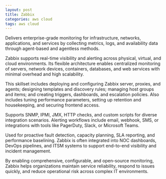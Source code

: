 ```yaml
---
layout: post
title: Zabbix
categories: aws cloud
tags: aws cloud
---
```


Delivers enterprise-grade monitoring for infrastructure, networks, applications, and services by collecting metrics, logs, and availability data through agent-based and agentless methods.

<!--more-->
Zabbix supports real-time visibility and alerting across physical, virtual, and cloud environments. Its flexible architecture enables centralized monitoring of servers, network devices, containers, databases, and web services with minimal overhead and high scalability.

This skillset includes deploying and configuring Zabbix server, proxies, and agents; designing templates and discovery rules; managing host groups and items; and creating triggers, dashboards, and escalation policies. Also includes tuning performance parameters, setting up retention and housekeeping, and securing frontend access.

Supports SNMP, IPMI, JMX, HTTP checks, and custom scripts for diverse integration scenarios. Alerting workflows include email, webhook, SMS, or integrations with tools like PagerDuty, Slack, or Microsoft Teams.

Used for proactive fault detection, capacity planning, SLA reporting, and performance baselining. Zabbix is often integrated into NOC dashboards, DevOps pipelines, and ITSM systems to support end-to-end visibility and incident management.

By enabling comprehensive, configurable, and open-source monitoring, Zabbix helps organizations maintain service reliability, respond to issues quickly, and reduce operational risk across complex IT environments.